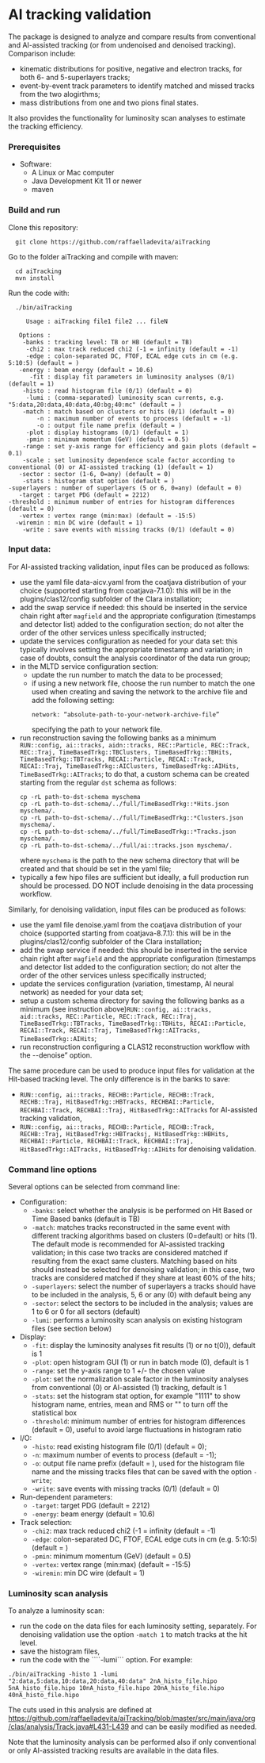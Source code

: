 # AI tracking validation

The package is designed to analyze and compare results from conventional and AI-assisted tracking (or from undenoised and denoised tracking). Comparison include:
- kinematic distributions for positive, negative and electron tracks, for both 6- and 5-superlayers tracks;
- event-by-event track parameters to identify matched and missed tracks from the two alogirthms;
- mass distributions from one and two pions final states.

It also provides the functionality for luminosity scan analyses to estimate the tracking efficiency.


### Prerequisites
* Software:
  * A Linux or Mac computer
  * Java Development Kit 11 or newer
  * maven 
  
  
### Build and run
Clone this repository:
```  
  git clone https://github.com/raffaelladevita/aiTracking
```
Go to the folder aiTracking and compile with maven:
```
  cd aiTracking
  mvn install
```

Run the code with:
```
  ./bin/aiTracking
  
     Usage : aiTracking file1 file2 ... fileN

   Options :
    -banks : tracking level: TB or HB (default = TB)
     -chi2 : max track reduced chi2 (-1 = infinity (default = -1)
     -edge : colon-separated DC, FTOF, ECAL edge cuts in cm (e.g. 5:10:5) (default = )
   -energy : beam energy (default = 10.6)
      -fit : display fit parameters in luminosity analyses (0/1) (default = 1)
    -histo : read histogram file (0/1) (default = 0)
     -lumi : (comma-separated) luminosity scan currents, e.g. "5:data,20:data,40:data,40:bg;40:mc" (default = )
    -match : match based on clusters or hits (0/1) (default = 0)
        -n : maximum number of events to process (default = -1)
        -o : output file name prefix (default = )
     -plot : display histograms (0/1) (default = 1)
     -pmin : minimum momentum (GeV) (default = 0.5)
    -range : set y-axis range for efficiency and gain plots (default = 0.1)
    -scale : set luminosity dependence scale factor according to conventional (0) or AI-assisted tracking (1) (default = 1)
   -sector : sector (1-6, 0=any) (default = 0)
    -stats : histogram stat option (default = )
-superlayers : number of superlayers (5 or 6, 0=any) (default = 0)
   -target : target PDG (default = 2212)
-threshold : minimum number of entries for histogram differences (default = 0)
   -vertex : vertex range (min:max) (default = -15:5)
  -wiremin : min DC wire (default = 1)
    -write : save events with missing tracks (0/1) (default = 0)
```  

### Input data:
For AI-assisted tracking validation, input files can be produced as follows:
* use the yaml file data-aicv.yaml from the coatjava distribution of your choice (supported starting from coatjava-7.1.0): this will be in the plugins/clas12/config subfolder of the Clara installation;
* add the swap service if needed: this should be inserted in the service chain right after ```magfield``` and the appropriate configuration (timestamps and detector list) added to the configuration section; do not alter the order of the other services unless specifically instructed;
* update the services configuration as needed for your data set: this typically involves setting the appropriate timestamp and variation; in case of doubts, consult the analysis coordinator of the data run group;
* in the MLTD service configuration section:
  * update the run number to match the data to be processed; 
  * if using a new network file, choose the run number to match the one used when creating and saving the network to the archive file and add the following setting:
    ```
    network: “absolute-path-to-your-network-archive-file”
    ```
    specifying the path to your network file.
* run reconstruction saving the following banks as a minimum ```RUN::config, ai::tracks, aidn::tracks, REC::Particle, REC::Track, REC::Traj, TimeBasedTrkg::TBClusters, TimeBasedTrkg::TBHits, TimeBasedTrkg::TBTracks, RECAI::Particle, RECAI::Track, RECAI::Traj, TimeBasedTrkg::AIClusters, TimeBasedTrkg::AIHits, TimeBasedTrkg::AITracks```; to do that, a custom schema can be created starting from the regular ```dst``` schema as follows:
  ```
  cp -rL path-to-dst-schema myschema
  cp -rL path-to-dst-schema/../full/TimeBasedTrkg::*Hits.json myschema/.
  cp -rL path-to-dst-schema/../full/TimeBasedTrkg::*Clusters.json myschema/.
  cp -rL path-to-dst-schema/../full/TimeBasedTrkg::*Tracks.json myschema/.
  cp -rL path-to-dst-schema/../full/ai::tracks.json myschema/.
  ```
  where ```myschema``` is the path to the new schema directory that will be created and that should be set in the yaml file;
* typically a few hipo files are sufficient but ideally, a full production run should be processed. DO NOT include denoising in the data processing workflow.


Similarly, for denoising validation, input files can be produced as follows:
* use the yaml file denoise.yaml from the coatjava distribution of your choice (supported starting from coatjava-8.7.1): this will be in the plugins/clas12/config subfolder of the Clara installation;
* add the swap service if needed: this should be inserted in the service chain right after ```magfield``` and the appropriate configuration (timestamps and detector list added to the configuration section; do not alter the order of the other services unless specifically instructed;
* update the services configuration (variation, timestamp, AI neural network) as needed for your data set;
* setup a custom schema directory for saving the following banks as a minimum (see instruction above)```RUN::config, ai::tracks, aid::tracks, REC::Particle, REC::Track, REC::Traj, TimeBasedTrkg::TBTracks, TimeBasedTrkg::TBHits, RECAI::Particle, RECAI::Track, RECAI::Traj, TimeBasedTrkg::AITracks, TimeBasedTrkg::AIHits```;
* run reconstruction configuring a CLAS12 reconstruction workflow with the --denoise” option.


The same procedure can be used to produce input files for validation at the Hit-based tracking level. The only difference is in the banks to save:
* ```RUN::config, ai::tracks, RECHB::Particle, RECHB::Track, RECHB::Traj, HitBasedTrkg::HBTracks, RECHBAI::Particle, RECHBAI::Track, RECHBAI::Traj, HitBasedTrkg::AITracks``` for AI-assisted tracking validation,
* ```RUN::config, ai::tracks, RECHB::Particle, RECHB::Track, RECHB::Traj, HitBasedTrkg::HBTracksj, HitBasedTrkg::HBHits, RECHBAI::Particle, RECHBAI::Track, RECHBAI::Traj, HitBasedTrkg::AITracks, HitBasedTrkg::AIHits``` for denoising validation.

### Command line options
Several options can be selected from command line:
* Configuration:
  * ```-banks```: select whether the analysis is be performed on Hit Based or Time Based banks (default is TB)
  * ```-match```: matches tracks reconstructed in the same event with different tracking algorithms based on clusters (0=default) or hits (1). The default mode is recommended for AI-assisted tracking validation; in this case two tracks are considered matched if resulting from the exact same clusters. Matching based on hits should instead be selected for denoising validation; in this case, two tracks are considered matched if they share at least 60% of the hits; 
  * ```-superlayers```: select the number of superlayers a tracks should have to be included in the analysis, 5, 6 or any (0) with default being any
  * ```-sector```: select the sectors to be included in the analysis; values are 1 to 6 or 0 for all sectors (default)
  * ```-lumi```: performs a luminosity scan analysis on existing histogram files (see section below)
* Display:
  * ```-fit```: display the luminosity analyses fit results (1) or no t(0)), default is 1
  * ```-plot```: open histogram GUI (1) or run in batch mode (0), default is 1
  * ```-range```: set the y-axis range to 1 +/- the chosen value
  * ```-plot```: set the normalization scale factor in the luminosity analyses from conventional (0) or AI-assisted (1) tracking, default is 1
  * ```-stats```: set the histogram stat option, for example "1111" to show histogram name, entries, mean and RMS or "" to turn off the statistical box
  * ```-threshold```: minimum number of entries for histogram differences (default = 0), useful to avoid large fluctuations in histogram ratio
* I/O:
  * ```-histo```: read existing histogram file (0/1) (default = 0);
  * ```-n```: maximum number of events to process (default = -1);
  * ```-o```: output file name prefix (default = ), used for the histogram file name and the missing tracks files that can be saved with the option ```-write```;
  * ```-write```: save events with missing tracks (0/1) (default = 0)
* Run-dependent parameters:
  * ```-target```: target PDG (default = 2212)
  * ```-energy```: beam energy (default = 10.6)
* Track selection:
  * ```-chi2```: max track reduced chi2 (-1 = infinity (default = -1)
  * ```-edge```: colon-separated DC, FTOF, ECAL edge cuts in cm (e.g. 5:10:5) (default = )
  * ```-pmin```: minimum momentum (GeV) (default = 0.5)
  * ```-vertex```: vertex range (min:max) (default = -15:5)
  * ```-wiremin```: min DC wire (default = 1)
    
    
### Luminosity scan analysis
To analyze a luminosity scan:
* run the code on the data files for each luminosity setting, separately. For denoising validation use the option ```-match 1``` to match tracks at the hit level.
* save the histogram files,
* run the code with the ````-lumi``` option. For example:
```
./bin/aiTracking -histo 1 -lumi "2:data,5:data,10:data,20:data,40:data" 2nA_histo_file.hipo 5nA_histo_file.hipo 10nA_histo_file.hipo 20nA_histo_file.hipo 40nA_histo_file.hipo
```

The cuts used in this analysis are defined at https://github.com/raffaelladevita/aiTracking/blob/master/src/main/java/org/clas/analysis/Track.java#L431-L439 and can be easily modified as needed.

Note that the luminosity analysis can be performed also if only conventional or only AI-assisted tracking results are available in the data files.
